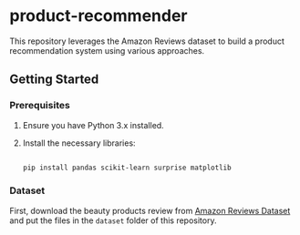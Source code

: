 # product-recommender

This repository leverages the Amazon Reviews dataset to build a product recommendation system using various approaches.

## Getting Started

### Prerequisites

1. Ensure you have Python 3.x installed.

2. Install the necessary libraries:

   ```bash

   pip install pandas scikit-learn surprise matplotlib
   ```

### Dataset

First, download the beauty products review from [Amazon Reviews Dataset](https://amazon-reviews-2023.github.io/) and put the files in the `dataset` folder of this repository.
